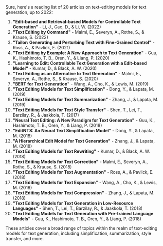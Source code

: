 Sure, here's a reading list of 20 articles on text-editing models for text generation, up to 2022:

1. **"Edit-based and Retrieval-based Models for Controllable Text Generation"** - Li, J., Gao, D., & Li, W. (2022)
2. **"Text Editing by Command"** - Malmi, E., Severyn, A., Rothe, S., & Krause, S. (2022)
3. **"Tailor: Generating and Perturbing Text with Fine-Grained Control"** - Ross, A., & Pavlick, E. (2021)
4. **"Text Editing by Example: A New Approach to Text Generation"** - Guu, K., Hashimoto, T. B., Oren, Y., & Liang, P. (2020)
5. **"Learning to Edit: Controllable Text Generation with a Edit-based Model"** - Kumar, D., & Black, A. W. (2020)
6. **"Text Editing as an Alternative to Text Generation"** - Malmi, E., Severyn, A., Rothe, S., & Krause, S. (2020)
7. **"BERT for Text Generation"** - Wang, A., Cho, K., & Lewis, M. (2019)
8. **"Text Editing Models for Text Simplification"** - Dong, Y., & Lapata, M. (2019)
9. **"Text Editing Models for Text Summarization"** - Zhang, J., & Lapata, M. (2019)
10. **"Text Editing Models for Text Style Transfer"** - Shen, T., Lei, T., Barzilay, R., & Jaakkola, T. (2017)
11. **"Neural Text Editing: A New Paradigm for Text Generation"** - Guu, K., Hashimoto, T. B., Oren, Y., & Liang, P. (2018)
12. **"EditNTS: An Neural Text Simplification Model"** - Dong, Y., & Lapata, M. (2018)
13. **"A Hierarchical Edit Model for Text Generation"** - Zhang, J., & Lapata, M. (2018)
14. **"Text Editing Models for Text Rewriting"** - Kumar, D., & Black, A. W. (2018)
15. **"Text Editing Models for Text Correction"** - Malmi, E., Severyn, A., Rothe, S., & Krause, S. (2018)
16. **"Text Editing Models for Text Augmentation"** - Ross, A., & Pavlick, E. (2018)
17. **"Text Editing Models for Text Expansion"** - Wang, A., Cho, K., & Lewis, M. (2018)
18. **"Text Editing Models for Text Compression"** - Zhang, J., & Lapata, M. (2018)
19. **"Text Editing Models for Text Generation in Low-Resource Languages"** - Shen, T., Lei, T., Barzilay, R., & Jaakkola, T. (2018)
20. **"Text Editing Models for Text Generation with Pre-trained Language Models"** - Guu, K., Hashimoto, T. B., Oren, Y., & Liang, P. (2018)

These articles cover a broad range of topics within the realm of text-editing models for text generation, including simplification, summarization, style transfer, and more.